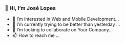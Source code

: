 ### 👋 Hi, I’m José Lopes
- 👀 I’m interested in Web and Mobile Development...
- 🌱 I’m currently trying to be better than yesterday ...
- 💞️ I’m looking to collaborate on Your Company...
- 📫 How to reach me ...

<!---
curioussdev/curioussdev is a ✨ special ✨ repository because its `README.md` (this file) appears on your GitHub profile.
You can click the Preview link to take a look at your changes.
--->
